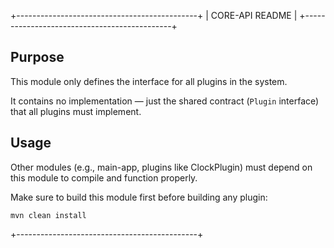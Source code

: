 +---------------------------------------------+
|                CORE-API README              |
+---------------------------------------------+

Purpose
-------

This module only defines the interface for all plugins in the system.

It contains no implementation — just the shared contract (`Plugin` interface)
that all plugins must implement.

Usage
-----

Other modules (e.g., main-app, plugins like ClockPlugin) must depend on this
module to compile and function properly.

Make sure to build this module first before building any plugin:

    mvn clean install

+---------------------------------------------+
